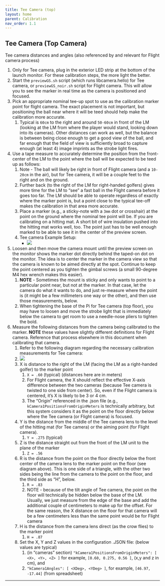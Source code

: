 ```yaml
---
title: Tee Camera (top)
layout: home
parent: Calibration
nav_order: 1.1
---
```


## Tee Camera (Top Camera)

Tee camera distances and angles (also referenced by and relevant for Flight camera process)  

1. Only for Tee camera, plug in the exterior LED strip at the bottom of the launch monitor. For these calibration steps, the more light the better.  
2. Start the `previewGS.sh` script (which runs libcamera.hello) for Tee camera, or `previewGS_noir.sh` script for Flight camera.  This will allow you to see the marker in real time as the camera is positioned and focused.  
3. Pick an appropriate nominal tee-up spot to use as the calibration marker point for flight camera.  The exact placement is not important, but positioning the ball near where it will be teed should help make the calibration more accurate.  
   1. Typical is `60cm` to the right and around `50-60cm` in front of the LM (looking at the LM from where the player would stand, looking down into its cameras). Other distances can work as well, but the balance is between being close enough to get a good view of the ball, and far enough that the field of view is sufficiently broad to capture enough (at least 4) image imprints as the strobe light fires.
4. Use a tape measure to accurately determine the position from the front-center of the LM to the point where the ball will be expected to be teed up as follows:  
   1. Note - The ball will likely be right in front of Flight camera (and a `10-20cm` in the air), but for Tee camera, it will be a couple feet to the right and on the ground.  
   2. Further back (to the right of the LM for right-handed golfers) gives more time for the LM to “see” a fast ball in the Flight camera before it goes too far.  The LM should be able to operate regardless of exactly where the marker point is, but a point close to the typical tee-off makes the calibration in that area more accurate.  
   3. Place a marker (e.g., a sticky-note with a `3mm` dot or crosshair) at the point on the ground where the nominal tee point will be.  If you are calibrating on a hitting mat. A short bit of wire insulation pushed into the hitting mat works well, too.  The point just has to be well enough marked to be able to see it in the center of the preview screen.  
   4. Tee camera Example Setup:  
      - ![](../assets/images/camera/image7.jpg)
5. Loosen and then move the camera mount until the preview screen on the monitor shows the marker dot directly behind the taped-on dot on the monitor.  The idea is to center the marker in the camera view so that the camera is known to be aimed directly at the spot.  Continue to keep the point centered as you tighten the gimbal screws (a small 90-degree M4 hex wrench makes this easier).  
   1. **NOTE** - Sometimes the mount is sticky and only wants to point to a particular point near, but not at the marker.  In that case, let the camera do what it wants to do, and just re-measure where the point is (it might be a few millimeters one way or the other), and then use those measurements, below.  
   2. When tightening the base of the Pi for Tee camera (top floor), you may have to loosen and move the strobe light that is immediately below the camera to get room to use a needle-nose pliers to tighten the bold.   
6. Measure the following distances from the camera being calibrated to the marker. **NOTE** these values have slightly different definitions for Flight camera. Reference that process elsewhere in this document when calibrating that camera.  
   1. Refer to the following diagram regarding the necessary calibration measurements for Tee camera:  
   2. ![](../assets/images/camera/image8.png) 
   3. X is distance to the right of the LM (facing the LM as a right-handed golfer) to the marker point  
      1. `X = .60` (typical) (distances here are in meters)  
      2. For Flight camera, the X should reflect the effective X-axis difference between the two cameras (because Tee camera is twisted to one side from center). So, even if the Flight camera is centered, it’s X is likely to be 3 or 4 cm.  
      3. The “Origin” referenced in the .json file (e.g., `kCamera1PositionsFromOriginMeters` is technically arbitrary, but this system considers it as the point on the floor directly below where the Tee camera (or Flight camera) is focused.  
   4. Y is the distance from the middle of the Tee camera lens to the level of the hitting mat (for Tee camera) or the aiming point (for Flight camera).  
      1. `Y = .275` (typical)    
   5. Z is the distance straight out from the front of the LM unit to the plane of the marker  
      1. `Z = .56` 
   6. R is the distance from the point on the floor directly below the front center of the camera lens to the marker point on the floor (see diagram above).  This is one side of a triangle, with the other two sides being the line from the camera to the point on the floor, and the third side as “H”, below.  
      1. `R = .83`  
      2. NOTE - because of the tilt angle of Tee camera, the point on the floor will technically be hidden below the base of the LM.  Usually, we just measure from the edge of the base and add the additional couple of centimeters to make up for the offset.  For the same reason, the X distance on the floor for that camera will be a few centimeters less than the same point would be for Flight camera   
   7. H is the distance from the camera lens direct (as the crow flies) to the marker point  
      1. `H = .87`  
   8. Set the X, Y and Z values in the configuration .JSON file: (below values are typical)  
      1. (in “cameras” section) `"kCamera1PositionsFromOriginMeters": [ <X>, <Y>, <Z> ]` for example, `[0.60, 0.275, 0.56 ]`,   (x,y and z in cm), and  
      2. `"kCamera1Angles": [ <XDeg>, <YDeg> ]`, for example, `[46.97, -17.44]`  (from spreadsheet)  
   
----